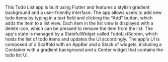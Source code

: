 This Todo List app is built using Flutter and features a stylish gradient background and a user-friendly interface. The app allows users to add new todo items by typing in a text field and clicking the "Add" button, which adds the item to a list view. Each item in the list view is displayed with a delete icon, which can be pressed to remove the item from the list. The app's state is managed by a StatefulWidget called TodoListScreen, which holds the list of todo items and updates the UI accordingly. The app's UI is composed of a Scaffold with an AppBar and a Stack of widgets, including a Container with a gradient background and a Center widget that contains the todo list UI.
